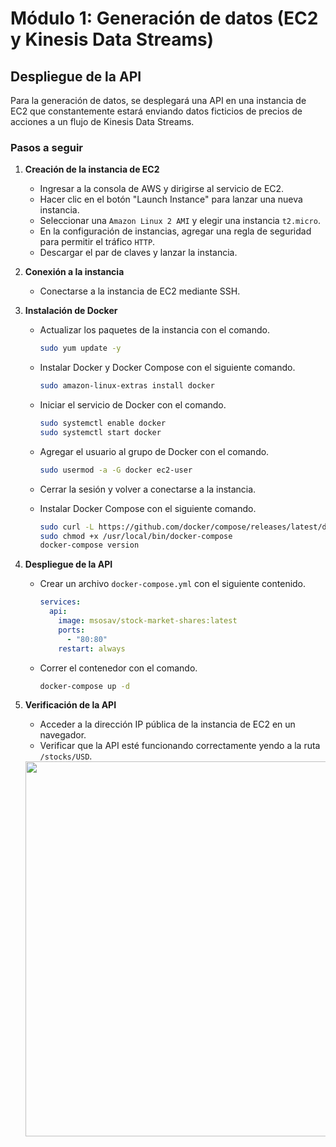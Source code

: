 # Módulo 1: Generación de datos (EC2 y Kinesis Data Streams)

## Despliegue de la API

Para la generación de datos, se desplegará una API en una instancia de EC2 que constantemente estará enviando datos ficticios de precios de acciones a un flujo de Kinesis Data Streams.

### Pasos a seguir

1. **Creación de la instancia de EC2**

   - Ingresar a la consola de AWS y dirigirse al servicio de EC2.
   - Hacer clic en el botón "Launch Instance" para lanzar una nueva instancia.
   - Seleccionar una `Amazon Linux 2 AMI` y elegir una instancia `t2.micro`.
   - En la configuración de instancias, agregar una regla de seguridad para permitir el tráfico `HTTP`.
   - Descargar el par de claves y lanzar la instancia.

2. **Conexión a la instancia**

   - Conectarse a la instancia de EC2 mediante SSH.

3. **Instalación de Docker**

   - Actualizar los paquetes de la instancia con el comando.

     ```bash
     sudo yum update -y
     ```

   - Instalar Docker y Docker Compose con el siguiente comando.

     ```bash
     sudo amazon-linux-extras install docker
     ```

   - Iniciar el servicio de Docker con el comando.

     ```bash
     sudo systemctl enable docker
     sudo systemctl start docker
     ```

   - Agregar el usuario al grupo de Docker con el comando.

     ```bash
     sudo usermod -a -G docker ec2-user
     ```

   - Cerrar la sesión y volver a conectarse a la instancia.
   - Instalar Docker Compose con el siguiente comando.

     ```bash
     sudo curl -L https://github.com/docker/compose/releases/latest/download/docker-compose-$(uname -s)-$(uname -m) -o /usr/local/bin/docker-compose
     sudo chmod +x /usr/local/bin/docker-compose
     docker-compose version
     ```

4. **Despliegue de la API**

   - Crear un archivo `docker-compose.yml` con el siguiente contenido.

     ```yaml
     services:
       api:
         image: msosav/stock-market-shares:latest
         ports:
           - "80:80"
         restart: always
     ```

   - Correr el contenedor con el comando.

     ```bash
     docker-compose up -d
     ```

5. **Verificación de la API**

   - Acceder a la dirección IP pública de la instancia de EC2 en un navegador.
   - Verificar que la API esté funcionando correctamente yendo a la ruta `/stocks/USD`.

    <div align="center">
        <img src="./res/verificacion-api.png" width="600">
    </div>
